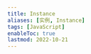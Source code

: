 ```yaml
---
title: Instance
aliases: [实例, Instance]
tags: [JavaScript]
enableToc: true
lastmod: 2022-10-21
---
```

